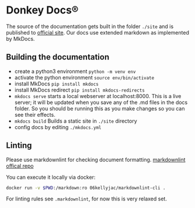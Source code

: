 
<!-- markdownlint-disable MD026 -->
# Donkey Docs&reg;
<!-- markdownlint-restore -->

The source of the documentation gets built in the folder `./site` and is
published to [official site](http://docs.donkeycar.com/).
Our docs use extended markdown as implemented by MkDocs.

## Building the documentation

* create a python3 environment `python -m venv env`
* activate the python environment `source env/bin/activate`
* install MkDocs `pip install mkdocs`
* install MkDocs redirect `pip install mkdocs-redirects`
* `mkdocs serve` starts a local webserver at localhost:8000.  This is a live server; it will be updated when you save any of the .md files in the docs folder.  So you should be running this as you make changes so you can see their effects.
* `mkdocs build` Builds a static site in `./site` directory
* config docs by editing `./mkdocs.yml`

## Linting

Please use markdownlint for checking document formatting.
[markdownlint offical repo](https://github.com/DavidAnson/markdownlint)

You can execute it locally via docker:

```bash
docker run -v $PWD:/markdown:ro 06kellyjac/markdownlint-cli .
```

For linting rules see `.markdownlint`, for now this is very relaxed set.
